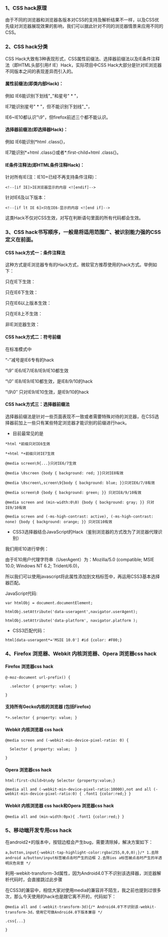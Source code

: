 ### 1、CSS hack原理
由于不同的浏览器和浏览器各版本对CSS的支持及解析结果不一样，以及CSS优先级对浏览器展现效果的影响，我们可以据此针对不同的浏览器情景来应用不同的CSS。
### 2、CSS hack分类

CSS Hack大致有3种表现形式，CSS属性前缀法、选择器前缀法以及IE条件注释法（即HTML头部引用if IE）Hack，实际项目中CSS Hack大部分是针对IE浏览器不同版本之间的表现差异而引入的。

#### 属性前缀法(即类内部Hack)：
例如 IE6能识别下划线"_"和星号" * "，

IE7能识别星号" * "，但不能识别下划线"_"，

IE6~IE10都认识"\9"，但firefox前述三个都不能认识。
 
#### 选择器前缀法(即选择器Hack)：
例如 IE6能识别*html .class{}，

IE7能识别*+html .class{}或者*:first-child+html .class{}。
 
#### IE条件注释法(即HTML条件注释Hack)：
针对所有IE(注：IE10+已经不再支持条件注释)：
```
<!--[if IE]>IE浏览器显示的内容 <![endif]-->
```
针对IE6及以下版本： 
```
<!--[if lt IE 6]>只在IE6-显示的内容 <![end if]-->
```

这类Hack不仅对CSS生效，对写在判断语句里面的所有代码都会生效。

### 3、CSS hack书写顺序，一般是将适用范围广、被识别能力强的CSS定义在前面。
#### CSS hack方式一：条件注释法

这种方式是IE浏览器专有的Hack方式，微软官方推荐使用的hack方式。举例如下：
 
只在IE下生效：
 
<!--[if IE]>这段文字只在IE浏览器显示<![end if]-->
 
只在IE6下生效：
 
<!--[if IE 6]>这段文字只在IE6浏览器显示<![end if]-->
 
只在IE6以上版本生效：
 
<!--[if gte IE 6]>这段文字只在IE6以上(包括)版本IE浏览器显示<![end if]-->
 
只在IE8上不生效：
 
<!--[if ! IE 8]>这段文字在非IE8浏览器显示<![end if]-->
 
非IE浏览器生效：
 
<!--[if !IE]>这段文字只在非IE浏览器显示<![end if]-->

#### CSS hack方式二：符号前缀

在标准模式中
 
“-″减号是IE6专有的hack
 
“\9″ IE6/IE7/IE8/IE9/IE10都生效
 
“\0″ IE8/IE9/IE10都生效，是IE8/9/10的hack
 
“\9\0″ 只对IE9/IE10生效，是IE9/10的hack

#### CSS hack方式三：选择器前缀法

选择器前缀法是针对一些页面表现不一致或者需要特殊对待的浏览器，在CSS选择器前加上一些只有某些特定浏览器才能识别的前缀进行hack。
 
- 目前最常见的是
```
*html *前缀只对IE6生效
 
*+html *+前缀只对IE7生效
 
@media screen\9{...}只对IE6/7生效
 
@media \0screen {body { background: red; }}只对IE8有效
 
@media \0screen\,screen\9{body { background: blue; }}只对IE6/7/8有效
 
@media screen\0 {body { background: green; }} 只对IE8/9/10有效
 
@media screen and (min-width:0\0) {body { background: gray; }} 只对IE9/10有效
 
@media screen and (-ms-high-contrast: active), (-ms-high-contrast: none) {body { background: orange; }} 只对IE10有效
```

- CSS3选择器结合JavaScript的Hack（鉴别浏览器的方式改为了浏览器代理识别） 

我们用IE10进行举例：
 
由于IE10用户代理字符串（UserAgent）为：Mozilla/5.0 (compatible; MSIE 10.0; Windows NT 6.2; Trident/6.0)，

所以我们可以使用javascript将此属性添加到文档标签中，再运用CSS3基本选择器匹配。
 
JavaScript代码:
```
var htmlObj = document.documentElement;
 
htmlObj.setAttribute('data-useragent',navigator.userAgent);
 
htmlObj.setAttribute('data-platform', navigator.platform );
```
 
- CSS3匹配代码：
```
html[data-useragent*='MSIE 10.0'] #id {color: #F00;}
```

### 4、Firefox 浏览器、Webkit 内核浏览器、Opera 浏览器css hack 

#### Firefox 浏览器css hack
```
@-moz-document url-prefix() { 
 
  .selector { property: value; } 
 
} 
```
 
#### 支持所有Gecko内核的浏览器 (包括Firefox)
```
*>.selector { property: value; } 
```
#### Webkit 内核浏览器 css hack
```
@media screen and (-webkit-min-device-pixel-ratio: 0) { 
 
  Selector { property: value;  } 
 
}
``` 
 
#### Opera 浏览器css hack
```
html:first-child>b\ody Selector {property:value;} 
 
@media all and (-webkit-min-device-pixel-ratio:10000),not and all (-webkit-min-device-pixel-ratio:0) { .font1 {color:red;} }
```
 
#### Webkit 内核浏览器 css hack和Opera 浏览器css hack
```
@media all and (min-width:0px){ .font1 {color:red;} } 
``` 

### 5、移动端开发专用css hack

在android2+的版本中，按钮边框会产生bug，需要清除掉，解决方案如下：
```
a,button,input{-webkit-tap-highlight-color:rgba(255,0,0,0);}/* 1.去除android a/button/input标签被点击时产生的边框 2.去除ios a标签被点击时产生的半透明灰色背景 */
```
利用-webkit-transform-3d属性，因为Android4.0下不识别该选择器，浏览器解析代码时，会直接跳过此步骤
 
在CSS3的兼容中，相信大家对使用media的兼容并不陌生，我之前也提到过很多次，那么今天使用的hack也是跟它离不开的，代码如下：
```
@media all and (-webkit-transform-3d){/* Android4.0下不识别该-webkit-transform-3d，使用它可做Android4.0下版本兼容 */
 
.css{...}
 
}
```
